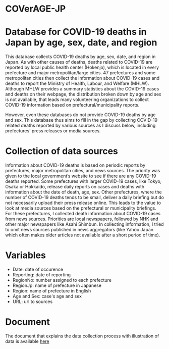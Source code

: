 # COVerAGE-JP
# Database for COVID-19 deaths in Japan by age, sex, date, and region

This database collects COVID-19 deaths by age, sex, date, and region in Japan. As with other causes of deaths, deaths related to COVID-19 are reported by local public health center (Hokenjo), which is located in every prefecture and major metropolitan/large cities. 47 prefectures and some metropolitan cities then collect the information about COVID-19 cases and deaths to report the Ministry of Health, Labour, and Welfare (MHLW). Although MHLW provides a summary statistics about the COVID-19 cases and deaths on their webpage, the distribution broken down by age and sex is not available, that leads many volunteering organizations to collect COVID-19 information based on prefectural/municipality reports.

However, even these databases do not provide COVID-19 deaths by age and sex. This database thus aims to fill in the gap by collecting COVID-19 related deaths reported by various sources as I discuss below, including prefectures’ press releases or media sources.

# Collection of data sources
Information about COVID-19 deaths is based on periodic reports by prefectures, major metropolitan cities, and news sources. The priority was given to the local government’s website to see if there are any COVID-19 deaths reported. Some prefectures with larger COVID-19 cases, like Tokyo, Osaka or Hokkaido, release daily reports on cases and deaths with information about the date of death, age, sex. Other prefectures, where the number of  COVID-19 deaths tends to be small, deliver a daily briefing but do not necessarily upload their press release online. This leads to the value to look at media sources based on the prefectural or municipality briefings. For these prefectures, I collected death information about COVID-19 cases from news sources. Priorities are local newspapers, followed by NHK and other major newspapers like Asahi Shimbun. In collecting information, I tried to omit news sources published in news aggregators (like Yahoo Japan which often makes older articles not available after a short period of time). 

# Variables
- Date: date of occurence
- Reporting: date of reporting
- RegionNo: number assigned to each prefecture
- RegionJp: name of prefecture in Japanese
- Region: name of prefecture in English
- Age and Sex: case's age and sex
- URL: url to sources

# Document
The document that explains the data collection process with illustration of data is available [here](https://osf.io/y4nqr/)
